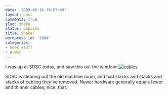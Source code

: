 ```yaml
---
date: '2009-06-16 19:57:49'
layout: post
comments: true
slug: snake
status: publish
title: Snake!
wordpress_id: '1004'
categories:
- Geek stuff
- Humor
---
```


I was up at SDSC today, and saw this out the window:
[![cables](http://fnord.phfactor.net/wp-content/uploads/2009/06/cables-450x600.jpg)](http://fnord.phfactor.net/wp-content/uploads/2009/06/cables.jpg)

SDSC is clearing out the old machine room, and had stacks and stacks and stacks of cabling they've removed. Newer hardware generally equals fewer and thinner cables; nice, that.
